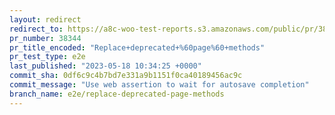 ```yaml
---
layout: redirect
redirect_to: https://a8c-woo-test-reports.s3.amazonaws.com/public/pr/38344/e2e/index.html
pr_number: 38344
pr_title_encoded: "Replace+deprecated+%60page%60+methods"
pr_test_type: e2e
last_published: "2023-05-18 10:34:25 +0000"
commit_sha: 0df6c9c4b7bd7e331a9b1151f0ca40189456ac9c
commit_message: "Use web assertion to wait for autosave completion"
branch_name: e2e/replace-deprecated-page-methods
---
```

